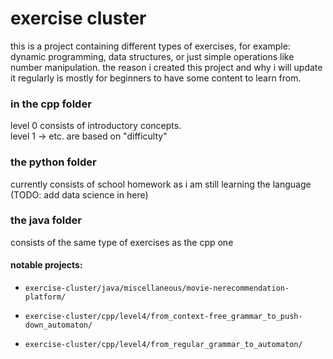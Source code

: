 # exercise cluster

this is a project containing different types of exercises, for example: dynamic programming, data structures, or just simple operations like number manipulation. the reason i created this project and why i will update it regularly is mostly for beginners to have some content to learn from. 

### in the cpp folder                                                                 
level 0 consists of introductory concepts.                                                      
level 1 -> etc. are based on "difficulty"

### the python folder 
currently consists of school homework as i am still learning the language
(TODO: add data science in here)

### the java folder 
consists of the same type of exercises as the cpp one

#### notable projects:
- ```exercise-cluster/java/miscellaneous/movie-nerecommendation-platform/```

- ```exercise-cluster/cpp/level4/from_context-free_grammar_to_push-down_automaton/```

- ```exercise-cluster/cpp/level4/from_regular_grammar_to_automaton/```
